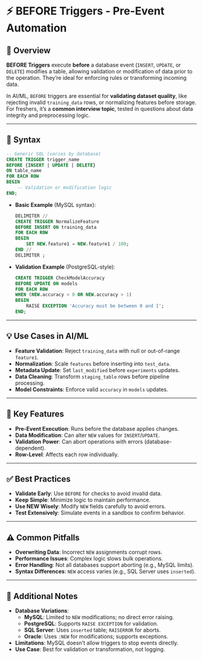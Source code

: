 # ⚡ BEFORE Triggers - Pre-Event Automation

## 🌟 Overview

**BEFORE Triggers** execute **before** a database event (`INSERT`, `UPDATE`, or `DELETE`) modifies a table, allowing validation or modification of data prior to the operation. They’re ideal for enforcing rules or transforming incoming data.

In AI/ML, `BEFORE` triggers are essential for **validating dataset quality**, like rejecting invalid `training_data` rows, or normalizing features before storage. For freshers, it’s a **common interview topic**, tested in questions about data integrity and preprocessing logic.

---

## 📜 Syntax

```sql
-- Generic SQL (varies by database)
CREATE TRIGGER trigger_name
BEFORE {INSERT | UPDATE | DELETE}
ON table_name
FOR EACH ROW
BEGIN
    -- Validation or modification logic
END;
```

- **Basic Example** (MySQL syntax):
  ```sql
  DELIMITER //
  CREATE TRIGGER NormalizeFeature
  BEFORE INSERT ON training_data
  FOR EACH ROW
  BEGIN
      SET NEW.feature1 = NEW.feature1 / 100;
  END //
  DELIMITER ;
  ```
- **Validation Example** (PostgreSQL-style):
  ```sql
  CREATE TRIGGER CheckModelAccuracy
  BEFORE UPDATE ON models
  FOR EACH ROW
  WHEN (NEW.accuracy < 0 OR NEW.accuracy > 1)
  BEGIN
      RAISE EXCEPTION 'Accuracy must be between 0 and 1';
  END;
  ```

---

## 💡 Use Cases in AI/ML

- **Feature Validation**: Reject `training_data` with null or out-of-range `feature1`.
- **Normalization**: Scale `features` before inserting into `test_data`.
- **Metadata Update**: Set `last_modified` before `experiments` updates.
- **Data Cleaning**: Transform `staging_table` rows before pipeline processing.
- **Model Constraints**: Enforce valid `accuracy` in `models` updates.

---

## 🔑 Key Features

- **Pre-Event Execution**: Runs before the database applies changes.
- **Data Modification**: Can alter `NEW` values for `INSERT`/`UPDATE`.
- **Validation Power**: Can abort operations with errors (database-dependent).
- **Row-Level**: Affects each row individually.

---

## ✅ Best Practices

- **Validate Early**: Use `BEFORE` for checks to avoid invalid data.
- **Keep Simple**: Minimize logic to maintain performance.
- **Use NEW Wisely**: Modify `NEW` fields carefully to avoid errors.
- **Test Extensively**: Simulate events in a sandbox to confirm behavior.

---

## ⚠️ Common Pitfalls

- **Overwriting Data**: Incorrect `NEW` assignments corrupt rows.
- **Performance Issues**: Complex logic slows bulk operations.
- **Error Handling**: Not all databases support aborting (e.g., MySQL limits).
- **Syntax Differences**: `NEW` access varies (e.g., SQL Server uses `inserted`).

---

## 📝 Additional Notes

- **Database Variations**:
  - **MySQL**: Limited to `NEW` modifications; no direct error raising.
  - **PostgreSQL**: Supports `RAISE EXCEPTION` for validation.
  - **SQL Server**: Uses `inserted` table; `RAISERROR` for aborts.
  - **Oracle**: Uses `:NEW` for modifications; supports exceptions.
- **Limitations**: MySQL doesn’t allow triggers to stop events directly.
- **Use Case**: Best for validation or transformation, not logging.